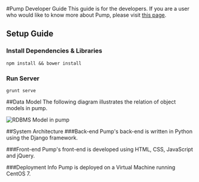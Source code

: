 #Pump Developer Guide
This guide is for the developers. If you are a user who would like to know more about Pump, please visit [this page](http://guitar-academy.github.io/pump).

## Setup Guide

### Install Dependencies & Libraries
`npm install && bower install`

### Run Server
`grunt serve`

##Data Model
The following diagram illustrates the relation of object models in pump.

![RDBMS Model in pump](http://ibin.co/1jAGKDc5Y0EC)

##System Architecture
###Back-end
Pump's back-end is written in Python using the Django framework.

###Front-end
Pump's front-end is developed using HTML, CSS, JavaScript and jQuery.

###Deployment Info
Pump is deployed on a Virtual Machine running CentOS 7.

